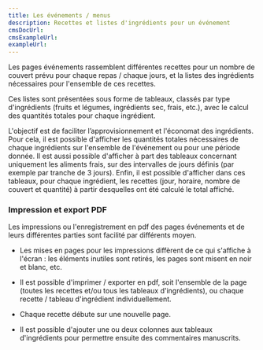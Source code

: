 ```yaml
---
title: Les événements / menus
description: Recettes et listes d'ingrédients pour un événement
cmsDocUrl: 
cmsExampleUrl:
exampleUrl: 
---
```


Les pages événements rassemblent différentes recettes pour un nombre de couvert prévu pour chaque repas / chaque jours, et la listes des ingrédients nécessaires pour l'ensemble de ces recettes.

Ces listes sont présentées sous forme de tableaux, classés par type d'ingrédients (fruits et légumes, ingrédients sec, frais, etc.), avec le calcul des quantités totales pour chaque ingrédient. 

L'objectif est de faciliter l’approvisionnement et l'économat des ingrédients. Pour cela, il est possible d'afficher les quantités totales nécessaires de chaque ingrédients sur l'ensemble de l'événement ou pour une période donnée. Il est aussi possible d'afficher à part des tableaux concernant uniquement les aliments frais, sur des intervalles de jours définis (par exemple par tranche de 3 jours). 
Enfin, il est possible d'afficher dans ces tableaux, pour chaque ingrédient, les recettes (jour, horaire, nombre de couvert et quantité) à partir desquelles ont été calculé le total affiché.


### Impression et export PDF

Les impressions ou l'enregistrement en pdf des pages événements et de leurs différentes parties sont facilité par différents moyen.

- Les mises en pages pour les impressions diffèrent de ce qui s'affiche à l'écran : les éléments inutiles sont retirés, les pages sont misent en noir et blanc, etc.

- Il est possible d'imprimer / exporter en pdf, soit l'ensemble de la page (toutes les recettes et/ou tous les tableaux d'ingrédients), ou chaque recette / tableau d'ingrédient individuellement.

- Chaque recette débute sur une nouvelle page.

- Il est possible d'ajouter une ou deux colonnes aux tableaux d'ingrédients pour permettre ensuite des commentaires manuscrits.


